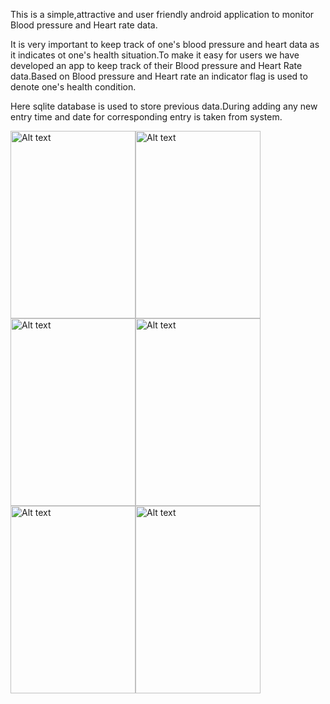 This is a simple,attractive and user friendly android application to monitor Blood pressure and Heart rate data.

It is very important to keep track of one's blood pressure and heart data as it indicates ot one's health situation.To make it easy for users we have developed an app to keep track of their Blood pressure and Heart Rate data.Based on Blood pressure and Heart rate an indicator flag is used to denote one's health condition.

Here sqlite database is used to store previous data.During adding any new entry time and date for corresponding entry is taken from system.



  <img
  src="https://user-images.githubusercontent.com/107655760/176941097-74abb9ee-4745-43c4-861a-681a061bca65.png"
  alt="Alt text"
  title="Optional title"
  style="position:flex display: inline-block; margin: 0 auto; height:300px; width:200px"><img
  src="https://user-images.githubusercontent.com/107655760/176941163-0a652d91-2787-4004-a333-964f97b84f3c.png"
  alt="Alt text"
  title="Optional title"
  style="position:flex display: inline-block; margin: 0 auto; height:300px; width:200px"><img
  src="https://user-images.githubusercontent.com/107655760/176941230-93b0c7d1-492c-4835-94a1-cf761881554c.png"
  alt="Alt text"
  title="Optional title"
  style="position:flex display: inline-block; margin: 0 auto; height:300px; width:200px"><img
  src="https://user-images.githubusercontent.com/107655760/176941309-6e38e871-4b05-4116-8a1f-afc1d1718505.png"
  alt="Alt text"
  title="Optional title"
    style="position:flex display: inline-block; margin: 0 auto; height:300px; width:200px">
  <img
  src="https://user-images.githubusercontent.com/107655760/176941448-e1ddf4c3-ecd4-4bac-883b-7115ac0018f6.png"
  alt="Alt text"
  title="Optional title"
  style="position:flex display: inline-block; margin: 0 auto; height:300px; width:200px"><img
  src="https://user-images.githubusercontent.com/107655760/176941502-41aba199-3fa7-400d-8662-70b334491c0d.png"
  alt="Alt text"
  title="Optional title"
  style="position:flex display: inline-block; margin: 0 auto; height:300px; width:200px">
